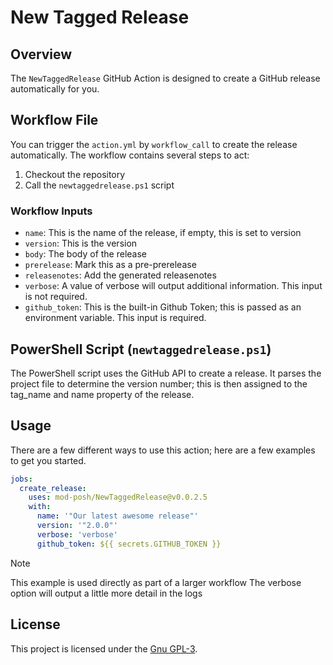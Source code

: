 # New Tagged Release

## Overview

The `NewTaggedRelease` GitHub Action is designed to create a GitHub release automatically for you.

## Workflow File

You can trigger the `action.yml` by `workflow_call` to create the release automatically. The workflow contains several steps to act:

1. Checkout the repository
2. Call the `newtaggedrelease.ps1` script

### Workflow Inputs

- `name`: This is the name of the release, if empty, this is set to version
- `version`: This is the version
- `body`: The body of the release
- `prerelease`: Mark this as a pre-prerelease
- `releasenotes`: Add the generated releasenotes
- `verbose`: A value of verbose will output additional information. This input is not required.
- `github_token`: This is the built-in Github Token; this is passed as an environment variable. This input is required.

## PowerShell Script (`newtaggedrelease.ps1`)

The PowerShell script uses the GitHub API to create a release. It parses the project file to determine the version number; this is then assigned to the tag_name and name property of the release.

## Usage

There are a few different ways to use this action; here are a few examples to get you started.

```yaml
jobs:
  create_release:
    uses: mod-posh/NewTaggedRelease@v0.0.2.5
    with:
      name: '"Our latest awesome release"'
      version: '"2.0.0"'
      verbose: 'verbose'
      github_token: ${{ secrets.GITHUB_TOKEN }}
```

> [!Note]
> This example is used directly as part of a larger workflow
> The verbose option will output a little more detail in the logs

## License

This project is licensed under the [Gnu GPL-3](LICENSE).
